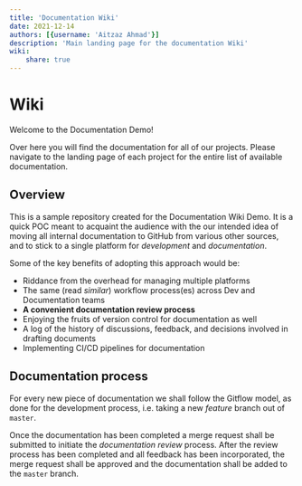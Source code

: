 ```yaml
---
title: 'Documentation Wiki'
date: 2021-12-14
authors: [{username: 'Aitzaz Ahmad'}]
description: 'Main landing page for the documentation Wiki'
wiki:
    share: true
---
```


# Wiki

Welcome to the Documentation Demo!

Over here you will find the documentation for all of our projects. Please navigate to the landing page of each project for the entire list of available documentation.

## Overview

This is a sample repository created for the Documentation Wiki Demo. It is a quick POC meant to acquaint the audience with the our intended idea of moving all internal documentation to GitHub from various other sources, and to stick to a single platform for _development_ and _documentation_.

Some of the key benefits of adopting this approach would be:

- Riddance from the overhead for managing multiple platforms
- The same (read _similar_) workflow process(es) across Dev and Documentation teams
- **A convenient documentation review process**
- Enjoying the fruits of version control for documentation as well
- A log of the history of discussions, feedback, and decisions involved in drafting documents
- Implementing CI/CD pipelines for documentation

## Documentation process

For every new piece of documentation we shall follow the Gitflow model, as done for the development process, i.e. taking a new _feature_ branch out of `master`.

Once the documentation has been completed a merge request shall be submitted to initiate the _documentation review_ process. After the review process has been completed and all feedback has been incorporated, the merge request shall be approved and the documentation shall be added to the `master` branch.
